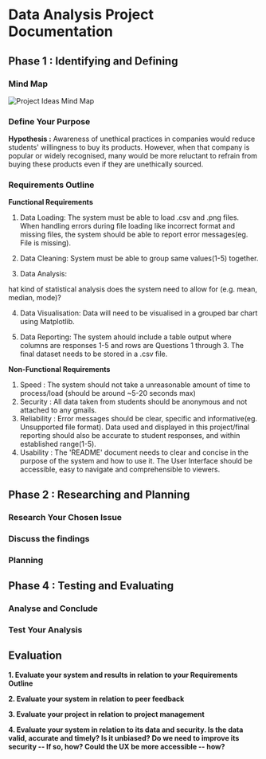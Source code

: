 # Data Analysis Project Documentation
## Phase 1 : Identifying and Defining
### Mind Map
 ![Project Ideas Mind Map](./images/mind-map.png)

### Define Your Purpose
**Hypothesis :** Awareness of unethical practices in companies would reduce students' willingness to buy its products. However, when that company is popular or widely recognised, many would be more reluctant to refrain from buying these products even if they are unethically sourced.

### Requirements Outline
**Functional Requirements**

1. Data Loading: The system must be able to load .csv and .png files. When handling errors during file loading like incorrect format and missing files, the system should be able to report error messages(eg. File is missing).

2. Data Cleaning: System must be able to group same values(1-5) together.

3. Data Analysis: 

hat kind of statistical analysis does the system need to allow for (e.g. mean, median, mode)?

4. Data Visualisation: Data will need to be visualised in a grouped bar chart using Matplotlib.

5. Data Reporting: The system ahould include a table output where columns are responses 1-5 and rows are Questions 1 through 3. The final dataset needs to be stored in a .csv file.


**Non-Functional Requirements**

1. Speed : The system should not take a unreasonable amount of time to process/load (should be around ~5-20 seconds max)
2. Security : All data taken from students should be anonymous and not attached to any gmails. 
3. Reliability : Error messages should be clear, specific and informative(eg. Unsupported file format). Data used and displayed in this project/final reporting should also be accurate to student responses, and within established range(1-5).
4. Usability : The 'README' document needs to clear and concise in the purpose of the system and how to use it. The User Interface should be accessible, easy to navigate and comprehensible to viewers.


## Phase 2 : Researching and Planning
### Research Your Chosen Issue

### Discuss the findings

### Planning

## Phase 4 : Testing and Evaluating
### Analyse and Conclude
### Test Your Analysis

## Evaluation
**1. Evaluate your system and results in relation to your Requirements Outline**

**2. Evaluate your system in relation to peer feedback**

**3. Evaluate your project in relation to project management**

**4. Evaluate your system in relation to its data and security. Is the data valid, accurate and timely? Is it unbiased? Do we need to improve its security -- If so, how? Could the UX be more accessible -- how?**